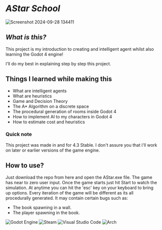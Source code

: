 # *AStar School* 
![Screenshot 2024-09-28 134411](https://github.com/user-attachments/assets/a999c484-9463-4723-b4a1-fccdcc2b170b)

## *What is this?*
This project is my introduction to creating and intelligent agent whilst also learning the Godot 4 engine!

I'll do my best in explaining step by step this project.

## Things I learned while making this
- What are intelligent agents
- What are heuristics
- Game and Decision Theory
- The A* Algorithm on a discrete space
- The procedural generation of rooms inside Godot 4
- How to implement AI to my characters in Godot 4
- How to estimate cost and heuristics

### Quick note
This project was made in and for 4.3 Stable. I don't assure you that i'll work on later or earlier versions of the game engine.

## How to use?
Just download the repo from here and open the AStar.exe file. The game has near to zero user input.
Once the game starts just hit Start to watch the simulation. At anytime you can hit the 'esc' key on your keyboard to bring up options.
Every iteration of the game will be different as its all procedurally generated. 
It may contain certain bugs such as:
- The book spawning in a wall.
- The player spawning in the book.

![Godot Engine](https://img.shields.io/badge/GODOT-%23FFFFFF.svg?style=for-the-badge&logo=godot-engine) ![Steam](https://img.shields.io/badge/steam-%23000000.svg?style=for-the-badge&logo=steam&logoColor=white) ![Visual Studio Code](https://img.shields.io/badge/Visual%20Studio%20Code-0078d7.svg?style=for-the-badge&logo=visual-studio-code&logoColor=white) ![Arch](https://img.shields.io/badge/Arch%20Linux-1793D1?logo=arch-linux&logoColor=fff&style=for-the-badge)
